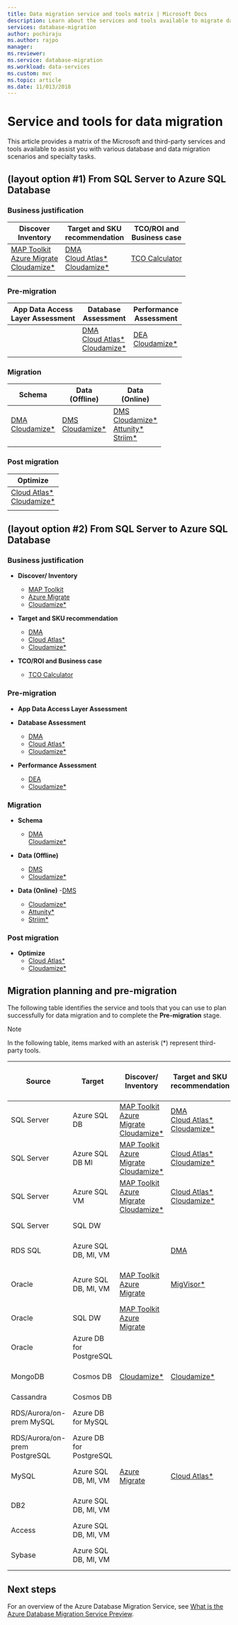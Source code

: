 ```yaml
---
title: Data migration service and tools matrix | Microsoft Docs
description: Learn about the services and tools available to migrate databases and to support various phases of the migration process.
services: database-migration
author: pochiraju
ms.author: rajpo
manager: 
ms.reviewer: 
ms.service: database-migration
ms.workload: data-services
ms.custom: mvc
ms.topic: article
ms.date: 11/013/2018
---
```


# Service and tools for data migration

This article provides a matrix of the Microsoft and third-party services and tools available to assist you with various database and data migration scenarios and specialty tasks.

## (layout option #1) From SQL Server to Azure SQL Database

### Business justification

| **Discover<br/>Inventory** | **Target and SKU<br/>recommendation** | **TCO/ROI and <br/>Business case** |
|---|---|---|
| [MAP Toolkit](https://msdn.microsoft.com/en-us/library/bb977556.aspx)<br/>[Azure Migrate](https://azure.microsoft.com/en-us/services/azure-migrate/)<br/>[Cloudamize*](https://www.cloudamize.com/) | [DMA](https://docs.microsoft.com/en-us/sql/dma/dma-overview?view=sql-server-2017)<br/>[Cloud Atlas*](https://www.unifycloud.com/cloud-migration-tool/)<br/>[Cloudamize*](https://www.cloudamize.com/) | [TCO Calculator](https://azure.microsoft.com/en-us/pricing/tco/calculator/) |
| | | |

### Pre-migration

| **App Data Access <br/>Layer Assessment** | **Database <br/>Assessment** | **Performance <br/>Assessment** |
|---|---|---|
|   | [DMA](https://docs.microsoft.com/en-us/sql/dma/dma-overview?view=sql-server-2017)<br/>[Cloud Atlas*](https://www.unifycloud.com/cloud-migration-tool/)<br/>[Cloudamize*](https://www.cloudamize.com/) | [DEA](https://www.microsoft.com/en-us/download/details.aspx?id=54090)<br/>[Cloudamize*](https://www.cloudamize.com/) |
| | | |

### Migration

| **Schema** | **Data <br/>(Offline)** | **Data <br/>(Online)** |
|---|---|---|
| [DMA](https://docs.microsoft.com/en-us/sql/dma/dma-overview?view=sql-server-2017)<br/>[Cloudamize*](https://www.cloudamize.com/) | [DMS](https://azure.microsoft.com/en-us/services/database-migration/)<br/>[Cloudamize*](https://www.cloudamize.com/) | [DMS](https://azure.microsoft.com/en-us/services/database-migration/)<br/>[Cloudamize*](https://www.cloudamize.com/)<br/>[Attunity*](https://www.attunity.com/products/replicate/)<br/>[Striim*](https://www.striim.com/partners/striim-for-microsoft-azure/) |
| | | |

### Post migration

| **Optimize** |
|---|
| [Cloud Atlas*](https://www.unifycloud.com/cloud-migration-tool/)<br/>[Cloudamize*](https://www.cloudamize.com/) |
| |

## (layout option #2) From SQL Server to Azure SQL Database

### Business justification

- **Discover/ Inventory**
    - [MAP Toolkit](https://msdn.microsoft.com/en-us/library/bb977556.aspx)
    - [Azure Migrate](https://azure.microsoft.com/en-us/services/azure-migrate/)
    - [Cloudamize*](https://www.cloudamize.com/)

- **Target and SKU recommendation**
    - [DMA](https://docs.microsoft.com/en-us/sql/dma/dma-overview?view=sql-server-2017)
    - [Cloud Atlas*](https://www.unifycloud.com/cloud-migration-tool/)
    - [Cloudamize*](https://www.cloudamize.com/)

- **TCO/ROI and Business case**
    - [TCO Calculator](https://azure.microsoft.com/en-us/pricing/tco/calculator/)

### Pre-migration

- **App Data Access Layer Assessment**

- **Database Assessment**
    - [DMA](https://docs.microsoft.com/en-us/sql/dma/dma-overview?view=sql-server-2017)
    - [Cloud Atlas*](https://www.unifycloud.com/cloud-migration-tool/)
    - [Cloudamize*](https://www.cloudamize.com/)

- **Performance Assessment**
    - [DEA](https://www.microsoft.com/en-us/download/details.aspx?id=54090)
    - [Cloudamize*](https://www.cloudamize.com/)

### Migration

- **Schema**
    - [DMA](https://docs.microsoft.com/en-us/sql/dma/dma-overview?view=sql-server-2017)<br/>[Cloudamize*](https://www.cloudamize.com/)

- **Data (Offline)**
    - [DMS](https://azure.microsoft.com/en-us/services/database-migration/)
    - [Cloudamize*](https://www.cloudamize.com/)

- **Data (Online)**
    -[DMS](https://azure.microsoft.com/en-us/services/database-migration/)
    - [Cloudamize*](https://www.cloudamize.com/)
    - [Attunity*](https://www.attunity.com/products/replicate/)
    - [Striim*](https://www.striim.com/partners/striim-for-microsoft-azure/)

### Post migration

- **Optimize**
    - [Cloud Atlas*](https://www.unifycloud.com/cloud-migration-tool/)
    - [Cloudamize*](https://www.cloudamize.com/)

## Migration planning and pre-migration

The following table identifies the service and tools that you can use to plan successfully for data migration and to complete the **Pre-migration** stage.

> [!NOTE]
> In the following table, items marked with an asterisk (*) represent third-party tools.

| **Source**                    | **Target**              | **Discover/ Inventory**                                                                                                                                                                    | **Target and SKU recommendation**                                                                                                                                                           | **TCO/ROI and Business case**                                               | **App Data Access Layer Assessment** | **Database Assessment**                                                                                                                                                                     | **Performance Assessment**                                                                                      | **Schema**                                                                                                                                                                                                             | **Data (Offline)**                                                                                                                                                                                                     | **Data (Online)**                                                                                                                                                                                                                                           | **Optimize**                                                                                              |
|-------------------------------|-------------------------|--------------------------------------------------------------------------------------------------------------------------------------------------------------------------------------------|---------------------------------------------------------------------------------------------------------------------------------------------------------------------------------------------|-----------------------------------------------------------------------------|--------------------------------------|---------------------------------------------------------------------------------------------------------------------------------------------------------------------------------------------|-----------------------------------------------------------------------------------------------------------------|------------------------------------------------------------------------------------------------------------------------------------------------------------------------------------------------------------------------|------------------------------------------------------------------------------------------------------------------------------------------------------------------------------------------------------------------------|-------------------------------------------------------------------------------------------------------------------------------------------------------------------------------------------------------------------------------------------------------------|-----------------------------------------------------------------------------------------------------------|
| SQL Server                    | Azure SQL DB            | [MAP Toolkit](https://msdn.microsoft.com/en-us/library/bb977556.aspx)<br/>[Azure Migrate](https://azure.microsoft.com/en-us/services/azure-migrate/)<br/>[Cloudamize*](https://www.cloudamize.com/) | [DMA](https://docs.microsoft.com/en-us/sql/dma/dma-overview?view=sql-server-2017)<br/>[Cloud Atlas*](https://www.unifycloud.com/cloud-migration-tool/)<br/>[Cloudamize*](https://www.cloudamize.com/) | [TCO Calculator](https://azure.microsoft.com/en-us/pricing/tco/calculator/) |                                      | [DMA](https://docs.microsoft.com/en-us/sql/dma/dma-overview?view=sql-server-2017)<br/>[Cloud Atlas*](https://www.unifycloud.com/cloud-migration-tool/)<br/>[Cloudamize*](https://www.cloudamize.com/) | [DEA](https://www.microsoft.com/en-us/download/details.aspx?id=54090)<br/>[Cloudamize*](https://www.cloudamize.com/) | [DMA](https://docs.microsoft.com/en-us/sql/dma/dma-overview?view=sql-server-2017)<br/>[Cloudamize*](https://www.cloudamize.com/)                                                                                            | [DMS](https://azure.microsoft.com/en-us/services/database-migration/)<br/>[Cloudamize*](https://www.cloudamize.com/)                                                                                                        | [DMS](https://azure.microsoft.com/en-us/services/database-migration/)<br/>[Cloudamize*](https://www.cloudamize.com/)<br/>[Attunity*](https://www.attunity.com/products/replicate/)<br/>[Striim*](https://www.striim.com/partners/striim-for-microsoft-azure/)              | [Cloud Atlas*](https://www.unifycloud.com/cloud-migration-tool/)<br/>[Cloudamize*](https://www.cloudamize.com/) |
| SQL Server                    | Azure SQL DB MI         | [MAP Toolkit](https://msdn.microsoft.com/en-us/library/bb977556.aspx)<br/>[Azure Migrate](https://azure.microsoft.com/en-us/services/azure-migrate/)<br/>[Cloudamize*](https://www.cloudamize.com/) | [Cloud Atlas*](https://www.unifycloud.com/cloud-migration-tool/)<br/>[Cloudamize*](https://www.cloudamize.com/)                                                                                   | [TCO Calculator](https://azure.microsoft.com/en-us/pricing/tco/calculator/) |                                      | [DMA](https://docs.microsoft.com/en-us/sql/dma/dma-overview?view=sql-server-2017)<br/>[Cloud Atlas*](https://www.unifycloud.com/cloud-migration-tool/)<br/>[Cloudamize*](https://www.cloudamize.com/) | [DEA](https://www.microsoft.com/en-us/download/details.aspx?id=54090)<br/>[Cloudamize*](https://www.cloudamize.com/) | [DMS](https://azure.microsoft.com/en-us/services/database-migration/)<br/>[Cloudamize*](https://www.cloudamize.com/)                                                                                                        | [DMS](https://azure.microsoft.com/en-us/services/database-migration/)<br/>[Cloudamize*](https://www.cloudamize.com/)                                                                                                        | [DMS](https://azure.microsoft.com/en-us/services/database-migration/)<br/>[Cloudamize*](https://www.cloudamize.com/)<br/>[Attunity*](https://www.attunity.com/products/replicate/)<br/>[Striim*](https://www.striim.com/partners/striim-for-microsoft-azure/)              | [Cloud Atlas*](https://www.unifycloud.com/cloud-migration-tool/)<br/>[Cloudamize*](https://www.cloudamize.com/) |
| SQL Server                    | Azure SQL VM            | [MAP Toolkit](https://msdn.microsoft.com/en-us/library/bb977556.aspx)<br/>[Azure Migrate](https://azure.microsoft.com/en-us/services/azure-migrate/)<br/>[Cloudamize*](https://www.cloudamize.com/) | [Cloud Atlas*](https://www.unifycloud.com/cloud-migration-tool/)<br/>[Cloudamize*](https://www.cloudamize.com/)                                                                                   | [TCO Calculator](https://azure.microsoft.com/en-us/pricing/tco/calculator/) |                                      | [DMA](https://docs.microsoft.com/en-us/sql/dma/dma-overview?view=sql-server-2017)<br/>[Cloud Atlas*](https://www.unifycloud.com/cloud-migration-tool/)<br/>[Cloudamize*](https://www.cloudamize.com/) | [DEA](https://www.microsoft.com/en-us/download/details.aspx?id=54090)<br/>[Cloudamize*](https://www.cloudamize.com/) | [DMA](https://docs.microsoft.com/en-us/sql/dma/dma-overview?view=sql-server-2017)<br/>[Cloudamize*](https://www.cloudamize.com/)                                                                                            | [DMA](https://docs.microsoft.com/en-us/sql/dma/dma-overview?view=sql-server-2017)<br/>[Cloudamize*](https://www.cloudamize.com/)                                                                                            | [DMS](https://azure.microsoft.com/en-us/services/database-migration/)<br/>[Cloudamize*](https://www.cloudamize.com/)<br/>[Attunity*](https://www.attunity.com/products/replicate/)<br/>[Striim*](https://www.striim.com/partners/striim-for-microsoft-azure/)              | [Cloud Atlas*](https://www.unifycloud.com/cloud-migration-tool/)<br/>[Cloudamize*](https://www.cloudamize.com/) |
| SQL Server                    | SQL DW                  |                                                                                                                                                                                            |                                                                                                                                                                                             | [TCO Calculator](https://azure.microsoft.com/en-us/pricing/tco/calculator/) |                                      |                                                                                                                                                                                             |                                                                                                                 |                                                                                                                                                                                                                        |                                                                                                                                                                                                                        |                                                                                                                                                                                                                                                             |                                                                                                           |
| RDS SQL                       | Azure SQL DB, MI, VM    |                                                                                                                                                                                            | [DMA](https://docs.microsoft.com/en-us/sql/dma/dma-overview?view=sql-server-2017)                                                                                                           | [TCO Calculator](https://azure.microsoft.com/en-us/pricing/tco/calculator/) |                                      | [DMA](https://docs.microsoft.com/en-us/sql/dma/dma-overview?view=sql-server-2017)                                                                                                           | [DEA](https://www.microsoft.com/en-us/download/details.aspx?id=54090)                                           | [DMA](https://docs.microsoft.com/en-us/sql/dma/dma-overview?view=sql-server-2017)                                                                                                                                      | [DMS](https://azure.microsoft.com/en-us/services/database-migration/)                                                                                                                                                  | [DMS](https://azure.microsoft.com/en-us/services/database-migration/)<br/>[Attunity*](https://www.attunity.com/products/replicate/)<br/>[Striim*](https://www.striim.com/partners/striim-for-microsoft-azure/)                                                        |                                                                                                           |
| Oracle                        | Azure SQL DB, MI, VM    | [MAP Toolkit](https://msdn.microsoft.com/en-us/library/bb977556.aspx)<br/>[Azure Migrate](https://azure.microsoft.com/en-us/services/azure-migrate/)                                           | [MigVisor*](https://www.migvisor.com/)                                                                                                                                                       |                                                                             |                                      | [SSMA](https://docs.microsoft.com/en-us/sql/ssma/sql-server-migration-assistant?view=sql-server-2017)                                                                                       | [Simora*](http://www.simora.co.uk/)                                                                              | [SSMA](https://docs.microsoft.com/en-us/sql/ssma/sql-server-migration-assistant?view=sql-server-2017)<br/>[SharePlex*](https://www.quest.com/products/shareplex/)                                                           | [SSMA](https://docs.microsoft.com/en-us/sql/ssma/sql-server-migration-assistant?view=sql-server-2017)<br/>[SharePlex*](https://www.quest.com/products/shareplex/)                                                           | [DMS](https://azure.microsoft.com/en-us/services/database-migration/)<br/>[SharePlex*](https://www.quest.com/products/shareplex/)<br/>[Attunity*](https://www.attunity.com/products/replicate/)<br/>[Striim*](https://www.striim.com/partners/striim-for-microsoft-azure/) |                                                                                                           |
| Oracle                        | SQL DW                  | [MAP Toolkit](https://msdn.microsoft.com/en-us/library/bb977556.aspx)<br/>[Azure Migrate](https://azure.microsoft.com/en-us/services/azure-migrate/)                                           |                                                                                                                                                                                             |                                                                             |                                      | [SSMA](https://docs.microsoft.com/en-us/sql/ssma/sql-server-migration-assistant?view=sql-server-2017)                                                                                       | [Simora*](http://www.simora.co.uk/)                                                                              | [SSMA](https://docs.microsoft.com/en-us/sql/ssma/sql-server-migration-assistant?view=sql-server-2017)                                                                                                                  | [SSMA](https://docs.microsoft.com/en-us/sql/ssma/sql-server-migration-assistant?view=sql-server-2017)                                                                                                                  | [SSMA](https://docs.microsoft.com/en-us/sql/ssma/sql-server-migration-assistant?view=sql-server-2017)                                                                                                                                                       |                                                                                                           |
| Oracle                        | Azure DB for PostgreSQL |                                                                                                                                                                                            |                                                                                                                                                                                             |                                                                             |                                      |                                                                                                                                                                                             |                                                                                                                 |                                                                                                                                                                                                                        |                                                                                                                                                                                                                        |                                                                                                                                                                                                                                                             |                                                                                                           |
| MongoDB                       | Cosmos DB               | [Cloudamize*](https://www.cloudamize.com/)                                                                                                                                                  | [Cloudamize*](https://www.cloudamize.com/)                                                                                                                                                   |                                                                             |                                      | [Cloudamize*](https://www.cloudamize.com/)                                                                                                                                                   | [Cloudamize*](https://www.cloudamize.com/)                                                                       | [DMS](https://azure.microsoft.com/en-us/services/database-migration/)<br/>[Cloudamize*](https://www.cloudamize.com/)<br/>[Imanis Data*](https://www.imanisdata.com/wp-content/uploads/2018/02/Imanis_DS_MongoDB_Azure_FINAL.pdf) | [DMS](https://azure.microsoft.com/en-us/services/database-migration/)<br/>[Cloudamize*](https://www.cloudamize.com/)<br/>[Imanis Data*](https://www.imanisdata.com/wp-content/uploads/2018/02/Imanis_DS_MongoDB_Azure_FINAL.pdf) | [Cloudamize*](https://www.cloudamize.com/)<br/>[Imanis Data*](https://www.imanisdata.com/wp-content/uploads/2018/02/Imanis_DS_MongoDB_Azure_FINAL.pdf)<br/>[Striim*](https://www.striim.com/partners/striim-for-microsoft-azure/)                                      | [Cloudamize*](https://www.cloudamize.com/)                                                                 |
| Cassandra                     | Cosmos DB               |                                                                                                                                                                                            |                                                                                                                                                                                             |                                                                             |                                      |                                                                                                                                                                                             |                                                                                                                 | [Imanis Data*](https://www.imanisdata.com/wp-content/uploads/2018/02/Imanis_DS_MongoDB_Azure_FINAL.pdf)                                                                                                                 | [Imanis Data*](https://www.imanisdata.com/wp-content/uploads/2018/02/Imanis_DS_MongoDB_Azure_FINAL.pdf)                                                                                                                 | [Imanis Data*](https://www.imanisdata.com/wp-content/uploads/2018/02/Imanis_DS_MongoDB_Azure_FINAL.pdf)                                                                                                                                                      |                                                                                                           |
| RDS/Aurora/on-prem MySQL      | Azure DB for MySQL      |                                                                                                                                                                                            |                                                                                                                                                                                             | [TCO Calculator](https://azure.microsoft.com/en-us/pricing/tco/calculator/) |                                      |                                                                                                                                                                                             |                                                                                                                 | [MySQL dump*](https://dev.mysql.com/doc/refman/5.7/en/mysqldump.html)                                                                                                                                                   | [DMS](https://azure.microsoft.com/en-us/services/database-migration/)                                                                                                                                                  | [DMS](https://azure.microsoft.com/en-us/services/database-migration/)<br/>[Attunity*](https://www.attunity.com/products/replicate/)<br/>[Striim*](https://www.striim.com/partners/striim-for-microsoft-azure/)                                                        |                                                                                                           |
| RDS/Aurora/on-prem PostgreSQL | Azure DB for PostgreSQL |                                                                                                                                                                                            |                                                                                                                                                                                             | [TCO Calculator](https://azure.microsoft.com/en-us/pricing/tco/calculator/) |                                      |                                                                                                                                                                                             |                                                                                                                 | [PG dump*](https://www.postgresql.org/docs/11/static/app-pgdump.html)                                                                                                                                                   | [DMS](https://azure.microsoft.com/en-us/services/database-migration/)                                                                                                                                                  | [DMS](https://azure.microsoft.com/en-us/services/database-migration/)<br/>[Attunity*](https://www.attunity.com/products/replicate/)<br/>[Striim*](https://www.striim.com/partners/striim-for-microsoft-azure/)                                                        |                                                                                                           |
| MySQL                         | Azure SQL DB, MI, VM    | [Azure Migrate](https://azure.microsoft.com/en-us/services/azure-migrate/)                                                                                                                 | [Cloud Atlas*](https://www.unifycloud.com/cloud-migration-tool/)                                                                                                                             | [TCO Calculator](https://azure.microsoft.com/en-us/pricing/tco/calculator/) |                                      | [SSMA](https://docs.microsoft.com/en-us/sql/ssma/sql-server-migration-assistant?view=sql-server-2017)<br/>[Cloud Atlas*](https://www.unifycloud.com/cloud-migration-tool/)                       |                                                                                                                 | [SSMA](https://docs.microsoft.com/en-us/sql/ssma/sql-server-migration-assistant?view=sql-server-2017)                                                                                                                  | [SSMA](https://docs.microsoft.com/en-us/sql/ssma/sql-server-migration-assistant?view=sql-server-2017)                                                                                                                  | [DMS](https://azure.microsoft.com/en-us/services/database-migration/)<br/>[Attunity*](https://www.attunity.com/products/replicate/)<br/>[Striim*](https://www.striim.com/partners/striim-for-microsoft-azure/)                                                        |                                                                                                           |
| DB2                           | Azure SQL DB, MI, VM    |                                                                                                                                                                                            |                                                                                                                                                                                             |                                                                             |                                      | [SSMA](https://docs.microsoft.com/en-us/sql/ssma/sql-server-migration-assistant?view=sql-server-2017)                                                                                       |                                                                                                                 | [SSMA](https://docs.microsoft.com/en-us/sql/ssma/sql-server-migration-assistant?view=sql-server-2017)                                                                                                                  | [SSMA](https://docs.microsoft.com/en-us/sql/ssma/sql-server-migration-assistant?view=sql-server-2017)                                                                                                                  | [DMS](https://azure.microsoft.com/en-us/services/database-migration/)<br/>[Attunity*](https://www.attunity.com/products/replicate/)<br/>[Striim*](https://www.striim.com/partners/striim-for-microsoft-azure/)                                                        |                                                                                                           |
| Access                        | Azure SQL DB, MI, VM    |                                                                                                                                                                                            |                                                                                                                                                                                             |                                                                             |                                      | [SSMA](https://docs.microsoft.com/en-us/sql/ssma/sql-server-migration-assistant?view=sql-server-2017)                                                                                       |                                                                                                                 | [SSMA](https://docs.microsoft.com/en-us/sql/ssma/sql-server-migration-assistant?view=sql-server-2017)                                                                                                                  | [SSMA](https://docs.microsoft.com/en-us/sql/ssma/sql-server-migration-assistant?view=sql-server-2017)                                                                                                                  | [SSMA](https://docs.microsoft.com/en-us/sql/ssma/sql-server-migration-assistant?view=sql-server-2017)                                                                                                                                                       |                                                                                                           |
| Sybase                        | Azure SQL DB, MI, VM    |                                                                                                                                                                                            |                                                                                                                                                                                             |                                                                             |                                      | [SSMA](https://docs.microsoft.com/en-us/sql/ssma/sql-server-migration-assistant?view=sql-server-2017)                                                                                       |                                                                                                                 | [SSMA](https://docs.microsoft.com/en-us/sql/ssma/sql-server-migration-assistant?view=sql-server-2017)                                                                                                                  | [SSMA](https://docs.microsoft.com/en-us/sql/ssma/sql-server-migration-assistant?view=sql-server-2017)                                                                                                                  | [DMS](https://azure.microsoft.com/en-us/services/database-migration/)<br/>[Attunity*](https://www.attunity.com/products/replicate/)<br/>[Striim*](https://www.striim.com/partners/striim-for-microsoft-azure/)                                                        |                                                                                                           |

## Next steps

For an overview of the Azure Database Migration Service, see [What is the Azure Database Migration Service Preview](dms-overview.md).
